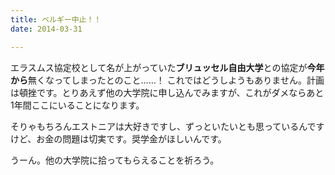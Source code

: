 ```yaml
---
title: ベルギー中止！！
date: 2014-03-31

---
```


エラスムス協定校として名が上がっていた**ブリュッセル自由大学**との協定が**今年から**無くなってしまったとのこと……！
これではどうしようもありません。計画は頓挫です。とりあえず他の大学院に申し込んでみますが、これがダメならあと1年間ここにいることになります。

そりゃもちろんエストニアは大好きですし、ずっといたいとも思っているんですけど、お金の問題は切実です。奨学金がほしいんです。

うーん。他の大学院に拾ってもらえることを祈ろう。
